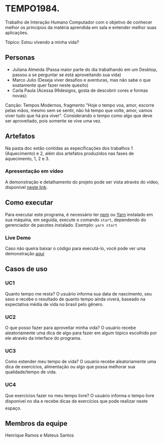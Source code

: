 # TEMPO1984. 

Trabalho de Interação Humano Computador com o objetivo de conhecer melhor os principios da matéria aprendida em sala e entender melhor suas aplicações.

Tópico: Estou vivendo a minha vida?

## Personas 
- Juliana Almeida (Passa maior parte do dia trabalhando em um Desktop, passou a se perguntar se está aproveitando sua vida) 
- Marco Julio (Deseja viver desafios e aventuras, mas não sabe o que exatamente quer fazer neste quesito) 
- Carla Paula (Acessa 99designs, gosta de descobrir cores e formas novas): 

Canção: Tempos Modernos, fragmento "Hoje o tempo voa, amor, escorre pelas mãos, mesmo sem se sentir, não há tempo que volte, amor, vamos viver tudo que há pra viver". Considerando o tempo como algo que deve ser aproveitado, pois somente se vive uma vez.

## Artefatos
Na pasta doc estão contidas as especificações dos trabalhos 1 (Aquecimento) e 2, além dos artefatos produzidos nas fases de aquecimento, 1, 2 e 3.
### Apresentação em vídeo
A demonstração e detalhamento do projeto pode ser vista através do vídeo, disponível [neste link](https://youtu.be/cAa18ZdLKtw).

## Como executar
Para executar este programa, é necessário ter [npm](https://www.npmjs.com) ou [Yarn](https://yarnpkg.com/) instalado em sua máquina, em seguida, execute o comando ```start```, dependendo do gerenciador de pacotes instalado. Exemplo:
```yarn start```
### Live Demo
Caso não queira baixar o código para executá-lo, você pode ver uma demonstração [aqui](https://alberoneramos.github.io/TEMPO1984/)

## Casos de uso 
### UC1 
Quanto tempo me resta? O usuário informa sua data de nascimento, seu sexo e recebe o resultado de quanto tempo ainda viverá, baseado na expectativa média de vida no brasil pelo gênero.
### UC2
O que posso fazer para aproveitar minha vida? O usuário recebe aleatoriamente uma dica de algo para fazer em algum tópico escolhido por ele através da interface do programa.
### UC3
Como estender meu tempo de vida? O usuário recebe aleatoriamente uma dica de exercícios, alimentação ou algo que possa melhorar sua qualidade/tempo de vida.
### UC4
Que exercícios fazer no meu tempo livre? O usuário informa o tempo livre disponível no dia e recebe dicas de exercícios que pode realizar neste espaço.

## Membros da equipe 
Henrique Ramos e Mateus Santos

